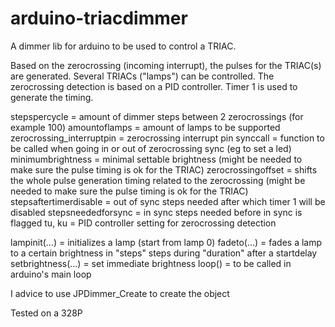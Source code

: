# arduino-triacdimmer
A dimmer lib for arduino to be used to control a TRIAC.

Based on the zerocrossing (incoming interrupt), the pulses for the TRIAC(s) are generated. Several TRIACs ("lamps") can be controlled.
The zerocrossing detection is based on a PID controller. Timer 1 is used to generate the timing.

stepspercycle = amount of dimmer steps between 2 zerocrossings (for example 100) 
amountoflamps = amount of lamps to be supported
zerocrossing_interruptpin = zerocrossing interrupt pin
synccall = function to be called when going in or out of zerocrossing sync (eg to set a led)
minimumbrightness = minimal settable brightness (might be needed to make sure the pulse timing is ok for the TRIAC)
zerocrossingoffset = shifts the whole pulse generation timing related to the zerocrossing (might be needed to make sure the pulse timing is ok for the TRIAC)
stepsaftertimerdisable = out of sync steps needed after which timer 1 will be disabled
stepsneededforsync = in sync steps needed before in sync is flagged
tu, ku = PID controller setting for zerocrossing detection

lampinit(...) = initializes a lamp (start from lamp 0)
fadeto(...) = fades a lamp to a certain brightness in "steps" steps during "duration" after a startdelay
setbrightness(...) = set immediate brightness
loop() = to be called in arduino's main loop

I advice to use JPDimmer_Create to create the object


Tested on a 328P

